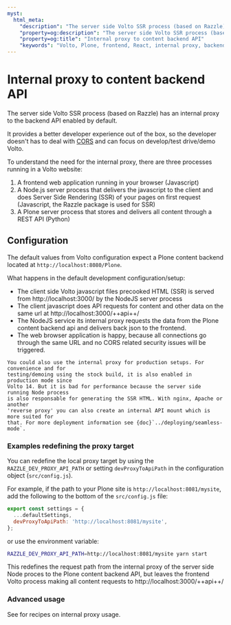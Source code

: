 ```yaml
---
myst:
  html_meta:
    "description": "The server side Volto SSR process (based on Razzle) has an internal proxy to the backend API enabled by default, avoiding issues from CORS and allowing the developer to focus on using Volto."
    "property=og:description": "The server side Volto SSR process (based on Razzle) has an internal proxy to the backend API enabled by default, avoiding issues from CORS and allowing the developer to focus on using Volto."
    "property=og:title": "Internal proxy to content backend API"
    "keywords": "Volto, Plone, frontend, React, internal proxy, backend, API, Razzle, SSR"
---
```


# Internal proxy to content backend API

The server side Volto SSR process (based on Razzle) has an internal proxy to the backend API
enabled by default.

It provides a better developer experience out of the box, so the developer doesn't has to
deal with [CORS](https://developer.mozilla.org/en-US/docs/Web/HTTP/CORS) and can focus on
develop/test drive/demo Volto.

To understand the need for the internal proxy, there are three processes running in a Volto website:

1. A frontend web application running in your browser (Javascript)
2. A Node.js server process that delivers the javascript to the client and does
   Server Side Rendering (SSR) of your pages on first request (Javascript, the
   Razzle package is used for SSR)
3. A Plone server process that stores and delivers all content through a REST API (Python)

## Configuration

The default values from Volto configuration expect a Plone content backend located at `http://localhost:8080/Plone`.

What happens in the default development configuration/setup:

* The client side Volto javascript files precooked HTML (SSR) is served from http://localhost:3000/ by the NodeJS server process
* The client javascript does API requests for content and other data on the same url at http://localhost:3000/++api++/
* The NodeJS service its internal proxy requests the data from the Plone content backend api and delivers
back json to the frontend.
* The web browser application is happy, because all connections go through the same URL and no CORS related security issues will be triggered.

```{tip}
You could also use the internal proxy for production setups. For convenience and for
testing/demoing using the stock build, it is also enabled in production mode since
Volto 14. But it is bad for performance because the server side running Node process
is also responsable for generating the SSR HTML. With nginx, Apache or another
'reverse proxy' you can also create an internal API mount which is more suited for
that. For more deployment information see {doc}`../deploying/seamless-mode`.
```

### Examples redefining the proxy target

You can redefine the local proxy target by using the `RAZZLE_DEV_PROXY_API_PATH` or setting `devProxyToApiPath` in the configuration object (`src/config.js`).

For example, if the path to your Plone site is `http://localhost:8081/mysite`, add the following to the bottom of the `src/config.js` file:

```js
export const settings = {
  ...defaultSettings,
  devProxyToApiPath: 'http://localhost:8081/mysite',
};
```

or use the environment variable:
```bash
RAZZLE_DEV_PROXY_API_PATH=http://localhost:8081/mysite yarn start
```

This redefines the request path from the internal proxy of the server side Node proces to the Plone content backend API, but leaves the frontend Volto process making all content requests to http://localhost:3000/++api++/

### Advanced usage

See [](../recipes/environment-variables.md) for recipes on internal proxy usage.
